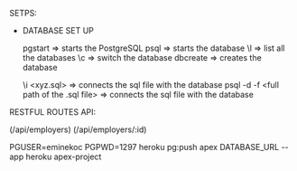 SETPS:

- DATABASE SET UP

  pgstart => starts the PostgreSQL
  psql => starts the database
  \l => list all the databases
  \c <dbName> => switch the database
  dbcreate <dbName> => creates the database

  \i <xyz.sql> => connects the sql file with the database
  psql -d <dbName> -f <full path of the .sql file> => connects the sql file with the database



RESTFUL ROUTES API:

(/api/employers)
(/api/employers/:id)

PGUSER=eminekoc PGPWD=1297 heroku pg:push apex DATABASE_URL --app heroku apex-project

